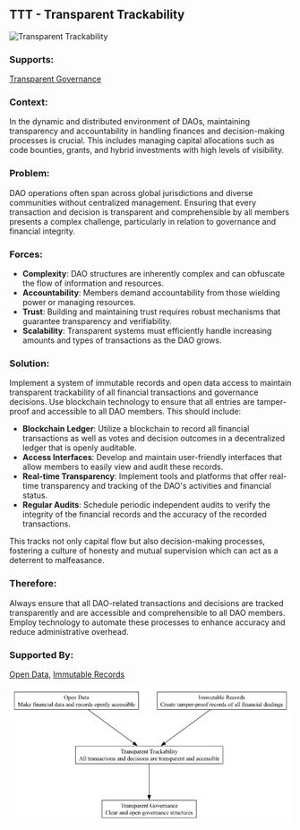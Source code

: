 ## TTT - Transparent Trackability

![Transparent Trackability](./output/illustration/transparent_trackability_illustration_v3.png)

### Supports:

[Transparent Governance](./transparent_governance.html)

### Context:

In the dynamic and distributed environment of DAOs, maintaining transparency and accountability in handling finances and decision-making processes is crucial. This includes managing capital allocations such as code bounties, grants, and hybrid investments with high levels of visibility.

### Problem:

DAO operations often span across global jurisdictions and diverse communities without centralized management. Ensuring that every transaction and decision is transparent and comprehensible by all members presents a complex challenge, particularly in relation to governance and financial integrity.

### Forces:

- **Complexity**: DAO structures are inherently complex and can obfuscate the flow of information and resources.
- **Accountability**: Members demand accountability from those wielding power or managing resources.
- **Trust**: Building and maintaining trust requires robust mechanisms that guarantee transparency and verifiability.
- **Scalability**: Transparent systems must efficiently handle increasing amounts and types of transactions as the DAO grows.

### Solution:

Implement a system of immutable records and open data access to maintain transparent trackability of all financial transactions and governance decisions. Use blockchain technology to ensure that all entries are tamper-proof and accessible to all DAO members. This should include:

- **Blockchain Ledger**: Utilize a blockchain to record all financial transactions as well as votes and decision outcomes in a decentralized ledger that is openly auditable.
- **Access Interfaces**: Develop and maintain user-friendly interfaces that allow members to easily view and audit these records. 
- **Real-time Transparency**: Implement tools and platforms that offer real-time transparency and tracking of the DAO's activities and financial status.
- **Regular Audits**: Schedule periodic independent audits to verify the integrity of the financial records and the accuracy of the recorded transactions.

This tracks not only capital flow but also decision-making processes, fostering a culture of honesty and mutual supervision which can act as a deterrent to malfeasance.

### Therefore:

Always ensure that all DAO-related transactions and decisions are tracked transparently and are accessible and comprehensible to all DAO members. Employ technology to automate these processes to enhance accuracy and reduce administrative overhead.

### Supported By:

[Open Data](./open_data.html), [Immutable Records](./immutable_records.html)

![Transparent Trackability](./output/transparent_trackability_specific_graph_v3.png)
